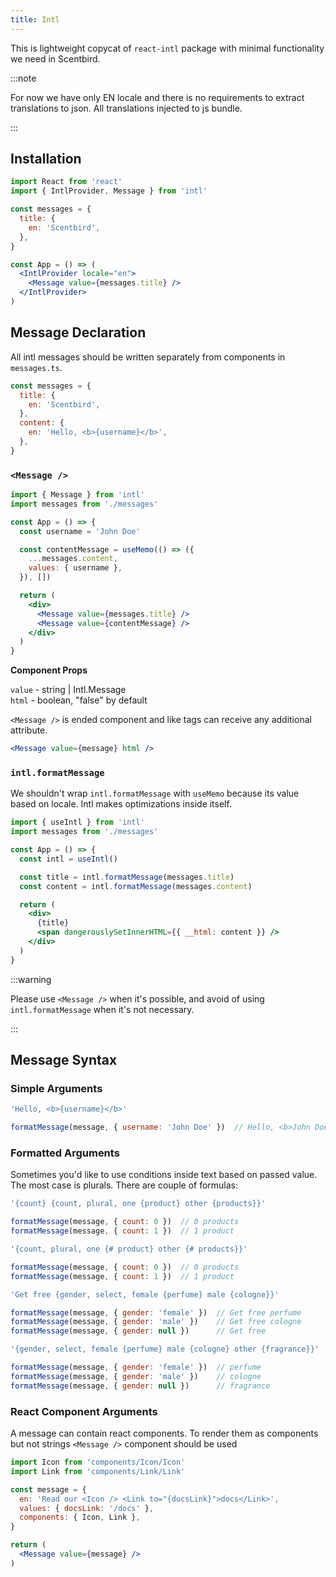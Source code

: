 ```yaml
---
title: Intl
---
```


This is lightweight copycat of `react-intl` package with minimal functionality we need in Scentbird.

:::note

For now we have only EN locale and there is no requirements to extract translations to json. All translations 
injected to js bundle.

::: 



## Installation

```jsx harmony
import React from 'react'
import { IntlProvider, Message } from 'intl'

const messages = {
  title: {
    en: 'Scentbird',
  },
}

const App = () => (
  <IntlProvider locale="en">
    <Message value={messages.title} />
  </IntlProvider>
)
```

## Message Declaration

All intl messages should be written separately from components in `messages.ts`.

```javascript
const messages = {
  title: {
    en: 'Scentbird',
  },
  content: {
    en: 'Hello, <b>{username}</b>',
  },
}
```

### `<Message />`

```jsx harmony
import { Message } from 'intl'
import messages from './messages'

const App = () => {
  const username = 'John Doe'

  const contentMessage = useMemo(() => ({
    ...messages.content, 
    values: { username },
  }), [])

  return (
    <div>
      <Message value={messages.title} />
      <Message value={contentMessage} />
    </div>
  )
}
```

**Component Props**

`value` - string | Intl.Message<br />
`html` - boolean, "false" by default

`<Message />` is ended component and like tags can receive any additional attribute.

```jsx harmony
<Message value={message} html />
```

### `intl.formatMessage`

We shouldn't wrap `intl.formatMessage` with `useMemo` because its value based on locale. 
Intl makes optimizations inside itself. 

```jsx harmony
import { useIntl } from 'intl'
import messages from './messages'

const App = () => {
  const intl = useIntl()

  const title = intl.formatMessage(messages.title)
  const content = intl.formatMessage(messages.content)

  return (
    <div>
      {title}
      <span dangerouslySetInnerHTML={{ __html: content }} />
    </div>
  )
}
```

:::warning

Please use `<Message />` when it's possible, and avoid of using `intl.formatMessage` when it's not necessary. 

::: 


## Message Syntax

### Simple Arguments

```javascript
'Hello, <b>{username}</b>'

formatMessage(message, { username: 'John Doe' })  // Hello, <b>John Doe</b>
```

### Formatted Arguments

Sometimes you'd like to use conditions inside text based on passed value. The most case is plurals. 
There are couple of formulas:

```javascript
'{count} {count, plural, one {product} other {products}}'

formatMessage(message, { count: 0 })  // 0 products
formatMessage(message, { count: 1 })  // 1 product
```

```javascript
'{count, plural, one {# product} other {# products}}'

formatMessage(message, { count: 0 })  // 0 products
formatMessage(message, { count: 1 })  // 1 product
```

```javascript
'Get free {gender, select, female {perfume} male {cologne}}'

formatMessage(message, { gender: 'female' })  // Get free perfume
formatMessage(message, { gender: 'male' })    // Get free cologne
formatMessage(message, { gender: null })      // Get free
```

```javascript
'{gender, select, female {perfume} male {cologne} other {fragrance}}'

formatMessage(message, { gender: 'female' })  // perfume
formatMessage(message, { gender: 'male' })    // cologne
formatMessage(message, { gender: null })      // fragrance
```

### React Component Arguments

A message can contain react components. To render them as components but not strings `<Message />` component should be used

```jsx harmony
import Icon from 'components/Icon/Icon'
import Link from 'components/Link/Link'

const message = { 
  en: 'Read our <Icon /> <Link to="{docsLink}">docs</Link>',
  values: { docsLink: '/docs' },
  components: { Icon, Link },
}

return (
  <Message value={message} />
)
```
